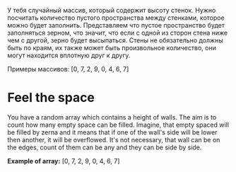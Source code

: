 У тебя случайный массив, который содержит высоту стенок.
Нужно посчитать количество пустого пространства между стенками, которое можно будет заполнить.
Представляем что пустое пространство будет заполняться зерном, что значит, что если с одной из сторон стена ниже чем с другой,
зерно будет высыпаться. Стены не обязательно должны быть по краям, их также может быть произвольное количество,
они могут находится вплотную друг к другу.

Примеры массивов: [0, 7, 2, 9, 0, 4, 6, 7]

# Feel the space

You have a random array which contains a height of walls.
The aim is to count how many empty space can be filled.
Imagine, that empty spaced will be filled by zerna and it means that if one of the wall's side will be lower then another,
it will be overflowed.
It's not necessary, that wall can be on the edges, count of them can be any and they can be side by side.

**Example of array:** [0, 7, 2, 9, 0, 4, 6, 7]